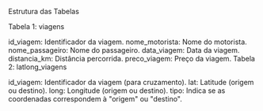 


Estrutura das Tabelas

Tabela 1: viagens

id_viagem: Identificador da viagem.
nome_motorista: Nome do motorista.
nome_passageiro: Nome do passageiro.
data_viagem: Data da viagem.
distancia_km: Distância percorrida.
preco_viagem: Preço da viagem.
Tabela 2: latlong_viagens

id_viagem: Identificador da viagem (para cruzamento).
lat: Latitude (origem ou destino).
long: Longitude (origem ou destino).
tipo: Indica se as coordenadas correspondem à "origem" ou "destino".